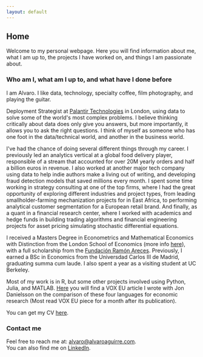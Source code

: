 ```yaml
---
layout: default
---
```


## Home

Welcome to my personal webpage. Here you will find information about me, what I am up to, the projects I have worked on, and things I am passionate about.

### Who am I, what am I up to, and what have I done before

I am Alvaro. I like data, technology, specialty coffee, film photography, and playing the guitar.

Deployment Strategist at <a href = "https://www.palantir.com/" target = "_blank">Palantir Technologies</a> in London, using data to solve some of the world's most complex problems. I believe thinking critically about data does only give you answers, but more importantly, it allows you to ask the right questions. I think of myself as someone who has one foot in the data/technical world, and another in the business world.

I've had the chance of doing several different things through my career. I previously led an analytics vertical at a global food delivery player, responsible of a stream that accounted for over 20M yearly orders and half a billion euros in revenue. I also worked at another major tech company using data to help indie authors make a living out of writing, and developing fraud detection models that saved millions every month. I spent some time working in strategy consulting at one of the top firms, where I had the great opportunity of exploring different industries and project types, from leading smallholder-farming mechanization projects for in East Africa, to performing analytical customer segmentation for a European retail brand. And finally, as a quant in a financial research center, where I worked with academics and hedge funds in building trading algorithms and financial engineering projects for asset pricing simulating stochastic differential equations.

I received a Masters Degree in Econometrics and Mathematical Economics with Distinction from the London School of Economics (more info <a href = "https://www.lse.ac.uk/study-at-lse/Graduate/Degree-programmes-2022/MSc-Econometrics-and-Mathematical-Economics" target = "_blank">here</a>), with a full scholarship from the <a href = "https://www.fundacionareces.es/fundacionareces/en/" target = "_blank">Fundación Ramón Areces</a>. Previously, I earned a BSc in Economics from the Universdad Carlos III de Madrid, graduating summa cum laude. I also spent a year as a visiting student at UC Berkeley.

Most of my work is in R, but some other projects involved using Python, Julia, and MATLAB. <a href = "https://voxeu.org/article/which-programming-language-best-economic-research" target = "_blank">Here</a> you will find a VOX EU article I wrote with Jon Danielsson on the comparison of these four languages for economic research (Most read VOX EU piece for a month after its publication).

You can get my CV <a href = "/assets/docs/CV_AlvaroAguirre.pdf" target = "_blank">here</a>.

### Contact me

Feel free to reach me at: <alvaro@alvaroaguirre.com>.  
You can also find me on [LinkedIn](https://www.linkedin.com/in/alvaro-aguirre/).